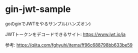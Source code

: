 # gin-jwt-sample
goのginでJWTをやるサンプル(ハンズオン)


JWTトークンをデコードできるサイト: https://www.jwt.io/ja

参考: https://qiita.com/fghyuhi/items/ff96c688798bb633be59
